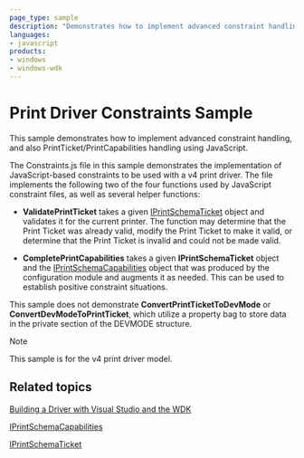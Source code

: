 ```yaml
---
page_type: sample
description: "Demonstrates how to implement advanced constraint handling and PrintTicket/PrintCapabilities handling using JavaScript."
languages:
- javascript
products:
- windows
- windows-wdk
---
```


# Print Driver Constraints Sample

This sample demonstrates how to implement advanced constraint handling, and also PrintTicket/PrintCapabilities handling using JavaScript.

The Constraints.js file in this sample demonstrates the implementation of JavaScript-based constraints to be used with a v4 print driver. The file implements the following two of the four functions used by JavaScript constraint files, as well as several helper functions:

- **ValidatePrintTicket** takes a given [IPrintSchemaTicket](https://docs.microsoft.com/windows-hardware/drivers/ddi/content/printerextension/nn-printerextension-iprintschematicket) object and validates it for the current printer. The function may determine that the Print Ticket was already valid, modify the Print Ticket to make it valid, or determine that the Print Ticket is invalid and could not be made valid.

- **CompletePrintCapabilities** takes a given **IPrintSchemaTicket** object and the [IPrintSchemaCapabilities](https://docs.microsoft.com/windows-hardware/drivers/ddi/content/printerextension/nn-printerextension-iprintschemacapabilities) object that was produced by the configuration module and augments it as needed. This can be used to establish positive constraint situations.

This sample does not demonstrate **ConvertPrintTicketToDevMode** or **ConvertDevModeToPrintTicket**, which utilize a property bag to store data in the private section of the DEVMODE structure.

> [!NOTE]
> This sample is for the v4 print driver model.

## Related topics

[Building a Driver with Visual Studio and the WDK](https://docs.microsoft.com/windows-hardware/drivers/develop/building-a-driver)

[IPrintSchemaCapabilities](https://docs.microsoft.com/windows-hardware/drivers/ddi/content/printerextension/nn-printerextension-iprintschemacapabilities)

[IPrintSchemaTicket](https://docs.microsoft.com/windows-hardware/drivers/ddi/content/printerextension/nn-printerextension-iprintschematicket)

